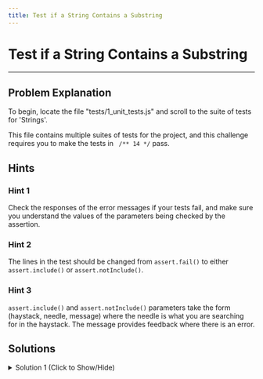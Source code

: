 ```yaml
---
title: Test if a String Contains a Substring
---
```

# Test if a String Contains a Substring

---
## Problem Explanation
To begin, locate the file "tests/1_unit_tests.js" and scroll to the suite of tests for 'Strings'.

This file contains multiple suites of tests for the project, and this challenge requires you to make the tests in ``` /** 14 */``` pass.

## Hints

### Hint 1

Check the responses of the error messages if your tests fail, and make sure you understand the values of the parameters being checked by the assertion.

### Hint 2

The lines in the test should be changed from `assert.fail()` to either `assert.include()` or `assert.notInclude()`.

### Hint 3

`assert.include()` and `assert.notInclude()` parameters take the form (haystack, needle, message) where the needle is what you are searching for in the haystack. The message provides feedback where there is an error.

## Solutions

<details><summary>Solution 1 (Click to Show/Hide)</summary>

```js
/** 14 - #include (on #notInclude ) works for strings too !! **/
// It asserts that the actual string contains the expected substring
test('String #include, #notInclude', function() {
  assert.include('Arrow', 'row', "Arrow contains row...");
  assert.notInclude('dart', 'queue', "But a dart doesn't contain a queue");
});
</details>